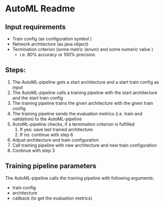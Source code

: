 # AutoML Readme

## Input requirements
- Train config (as configuration symbol )
- Network architecture (as java object)
- Termination criterion (some metric (enum) and some numeric value )
  - i.e. 80% accuracy or 100% precision

## Steps:
1. The AutoML-pipeline gets a start architecture and a start train config as input
2. The AutoML-pipeline calls a training pipeline with the start architecture and the start train config
3. The training pipeline trains the given architecture with the given train config
4. The training pipeline sends the evaluation metrics (i.e. train and validation) to the AutoML-pipeline
5. AutoML-pipeline checks, if a termination criterion is fulfilled
   1. If yes: save last trained architecture 
   2. If no: continue with step 6
6. Adjust architecture and train configuration
7. Call training pipeline with new architecture and new train configuration
8. Continue with step 3

## Training pipeline parameters
The AutoML-pipeline calls the training pipeline with following arguments:
- train config
- architecture
- callback (to get the evaluation metrics)